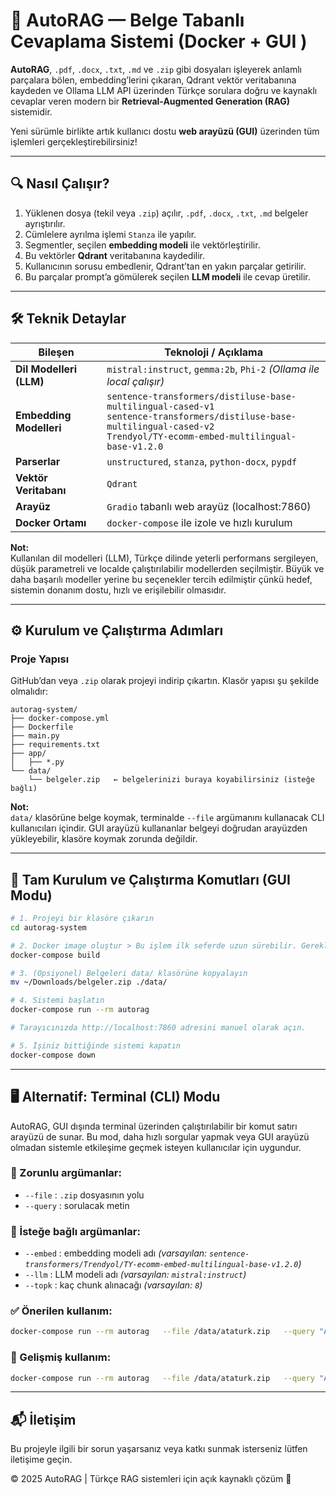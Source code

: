 # 🧠 AutoRAG — Belge Tabanlı Cevaplama Sistemi (Docker + GUI )

**AutoRAG**, `.pdf`, `.docx`, `.txt`, `.md` ve `.zip` gibi dosyaları işleyerek anlamlı parçalara bölen, embedding’lerini çıkaran, Qdrant vektör veritabanına kaydeden ve Ollama LLM API üzerinden Türkçe sorulara doğru ve kaynaklı cevaplar veren modern bir **Retrieval-Augmented Generation (RAG)** sistemidir.

Yeni sürümle birlikte artık kullanıcı dostu **web arayüzü (GUI)** üzerinden tüm işlemleri gerçekleştirebilirsiniz!

---

## 🔍 Nasıl Çalışır?

1. Yüklenen dosya (tekil veya `.zip`) açılır, `.pdf`, `.docx`, `.txt`, `.md` belgeler ayrıştırılır.
2. Cümlelere ayrılma işlemi `Stanza` ile yapılır.
3. Segmentler, seçilen **embedding modeli** ile vektörleştirilir.
4. Bu vektörler **Qdrant** veritabanına kaydedilir.
5. Kullanıcının sorusu embedlenir, Qdrant’tan en yakın parçalar getirilir.
6. Bu parçalar prompt’a gömülerek seçilen **LLM modeli** ile cevap üretilir.

---

## 🛠️ Teknik Detaylar

| Bileşen                  | Teknoloji / Açıklama |
|--------------------------|----------------------|
| **Dil Modelleri (LLM)**  | `mistral:instruct`, `gemma:2b`, `Phi-2` *(Ollama ile local çalışır)* |
| **Embedding Modelleri**  | `sentence-transformers/distiluse-base-multilingual-cased-v1`<br>`sentence-transformers/distiluse-base-multilingual-cased-v2`<br>`Trendyol/TY-ecomm-embed-multilingual-base-v1.2.0` |
| **Parserlar**            | `unstructured`, `stanza`, `python-docx`, `pypdf` |
| **Vektör Veritabanı**    | `Qdrant` |
| **Arayüz**               | `Gradio` tabanlı web arayüz (localhost:7860) |
| **Docker Ortamı**        | `docker-compose` ile izole ve hızlı kurulum |

**Not:**  
Kullanılan dil modelleri (LLM), Türkçe dilinde yeterli performans sergileyen, düşük parametreli ve localde çalıştırılabilir modellerden seçilmiştir. Büyük ve daha başarılı modeller yerine bu seçenekler tercih edilmiştir çünkü hedef, sistemin donanım dostu, hızlı ve erişilebilir olmasıdır.

---

## ⚙️ Kurulum ve Çalıştırma Adımları

### Proje Yapısı

GitHub’dan veya `.zip` olarak projeyi indirip çıkartın. Klasör yapısı şu şekilde olmalıdır:

```
autorag-system/
├── docker-compose.yml
├── Dockerfile
├── main.py
├── requirements.txt
├── app/
│   ├── *.py
└── data/
    └── belgeler.zip   ← belgelerinizi buraya koyabilirsiniz (isteğe bağlı)
```

**Not:**  
`data/` klasörüne belge koymak, terminalde `--file` argümanını kullanacak CLI kullanıcıları içindir. GUI arayüzü kullananlar belgeyi doğrudan arayüzden yükleyebilir, klasöre koymak zorunda değildir.

---

## 🧾 Tam Kurulum ve Çalıştırma Komutları (GUI Modu)

```bash
# 1. Projeyi bir klasöre çıkarın
cd autorag-system

# 2. Docker image oluştur > Bu işlem ilk seferde uzun sürebilir. Gerekli Python kütüphaneleri indirilecektir.
docker-compose build

# 3. (Opsiyonel) Belgeleri data/ klasörüne kopyalayın
mv ~/Downloads/belgeler.zip ./data/

# 4. Sistemi başlatın
docker-compose run --rm autorag

# Tarayıcınızda http://localhost:7860 adresini manuel olarak açın.

# 5. İşiniz bittiğinde sistemi kapatın
docker-compose down
```

---

## 🖥️ Alternatif: Terminal (CLI) Modu

AutoRAG, GUI dışında terminal üzerinden çalıştırılabilir bir komut satırı arayüzü de sunar. Bu mod, daha hızlı sorgular yapmak veya GUI arayüzü olmadan sistemle etkileşime geçmek isteyen kullanıcılar için uygundur.

### 🔹 Zorunlu argümanlar:
- `--file` : `.zip` dosyasının yolu
- `--query` : sorulacak metin

### 🔸 İsteğe bağlı argümanlar:
- `--embed` : embedding modeli adı *(varsayılan: `sentence-transformers/Trendyol/TY-ecomm-embed-multilingual-base-v1.2.0`)*
- `--llm` : LLM modeli adı *(varsayılan: `mistral:instruct`)*
- `--topk` : kaç chunk alınacağı *(varsayılan: `8`)*

### ✅ Önerilen kullanım:

```bash
docker-compose run --rm autorag   --file /data/ataturk.zip   --query "Atatürk'ün ekonomi politikaları nasıldı?"
```

### 🔧 Gelişmiş kullanım:

```bash
docker-compose run --rm autorag   --file /data/ataturk.zip   --query "Atatürk'ün ekonomi politikaları nasıldı?"   --embed distiluse-base-multilingual-cased-v1   --llm gemma:2b   --topk 5
```

---

## 📬 İletişim

Bu projeyle ilgili bir sorun yaşarsanız veya katkı sunmak isterseniz lütfen iletişime geçin.

© 2025 AutoRAG | Türkçe RAG sistemleri için açık kaynaklı çözüm 💬

